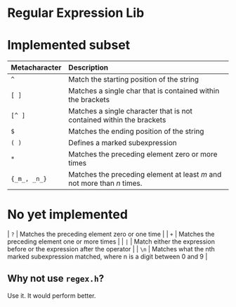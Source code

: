 # Regular Expression Lib

# Implemented subset

| Metacharacter | Description |
| :--- | :--- |
| `^` | Match the starting position of the string |
| `[ ]` | Matches a single char that is contained within the brackets |
| `[^ ]` | Matches a single character that is not contained within the brackets |
| `$` | Matches the ending position of the string |
| `( )` | Defines a marked subexpression |
| `*` | Matches the preceding element zero or more times |
| `{_m_, _n_}` | Matches the preceding element at least _m_ and not more than _n_ times. |

# No yet implemented 

| `?` | Matches the preceding element zero or one time |
| `+` | Matches the preceding element one or more times |
| `|` | Match either the expression before or the expression after the operator |
| `\n` | Matches what the nth marked subexpression matched, where n is a digit between 0 and 9 |

## Why not use `regex.h`?
Use it. It would perform better.


